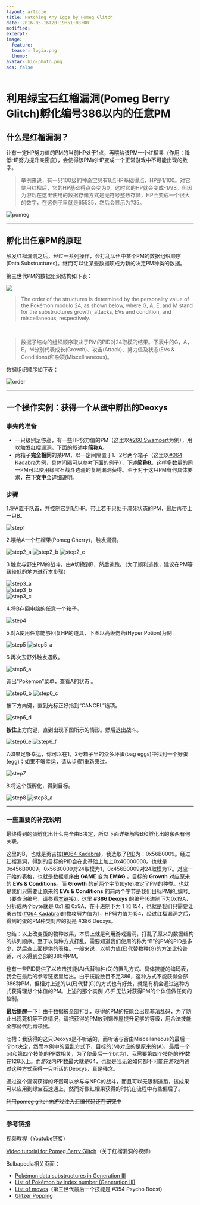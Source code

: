 ```yaml
---
layout: article
title: Hatching Any Eggs by Pomeg Glitch
date: 2016-05-16T20:19:51+08:00
modified:
excerpt:
image:
  feature:
  teaser: lugia.png
  thumb:
avatar: bio-photo.png
ads: false
---
```


# 利用绿宝石红榴漏洞(Pomeg Berry Glitch)孵化编号386以内的任意PM

## 什么是红榴漏洞？

让有一定HP努力值的PM的当前HP处于1点，再喂给该PM一个红榴果（作用：降低HP努力提升亲密度），会使得该PM的HP变成一个正常游戏中不可能出现的数字。

>举例来说，有一只100级的神奇宝贝有8点HP基础得点，HP是1/100。对它使用红榴后，它的HP基础得点会变为0，这时它的HP就会变成-1/98。但因为游戏在这里使用的数据存储方式是无符号整数存储，HP会变成一个很大的数字，在这例子里就是65535，然后会显示为?35。

![pomeg](http://i1292.photobucket.com/albums/b580/shankenew/glitch_zpsp6ehxhle.png)

****

## 孵化出任意PM的原理

触发红榴漏洞之后，经过一系列操作，会打乱队伍中某个PM的数据组织顺序(Data Substructures)。继而可以让某些数据项成为新的决定PM种类的数据。

第三世代PM的数据组织结构如下表：

![](http://i1292.photobucket.com/albums/b580/shankenew/new_zpsgftuasfy.png)


>The order of the structures is determined by the personality value of the Pokémon modulo 24, as shown below, where G, A, E, and M stand for the substructures growth, attacks, EVs and condition, and miscellaneous, respectively.
	
&nbsp;

>数据子结构的组织顺序取决于PM的PID对24取模的结果。下表中的G，A，E，M分别代表成长(Growth)、攻击(Attack)、努力值及状态(EVs & Conditions)和杂项(Miscellnaneous)。

数据组织顺序如下表：

![order](http://i1292.photobucket.com/albums/b580/shankenew/order_zpsayigkyvu.png)

****

## 一个操作实例：获得一个从蛋中孵出的Deoxys

### 事先的准备

* 一只级别足够高，有一些HP努力值的PM（这里以[#260 Swampert](http://bulbapedia.bulbagarden.net/wiki/Swampert_(Pok%C3%A9mon))为例），用以触发红榴漏洞。下面的叙述中**简称A**。
* 两箱子**完全相同**的某PM，以一定间隔置于1、2号两个箱子（这里以[#064 Kadabra](http://bulbapedia.bulbagarden.net/wiki/Kadabra_(Pok%C3%A9mon))为例，具体间隔可以参考下面的例子），下述**简称B**。这样多数量的同一PM可以使用绿宝石战斗边疆的复制漏洞获得。至于对于这只PM有何具体要求，**在下文中**会详细说明。

### 步骤

 1.将A置于队首，并控制它到1点HP。带上若干只处于濒死状态的PM，最后再带上一只B。	

![step1](http://i1292.photobucket.com/albums/b580/shankenew/step1_zpszf4leukb.png)

 2.喂给A一个红榴果(Pomeg Cherry)，触发漏洞。		 

![step2_a](http://i1292.photobucket.com/albums/b580/shankenew/step2_a_zpsmlbsouox.png) ![step2_b](http://i1292.photobucket.com/albums/b580/shankenew/step2_b_zpsdfwhmtcb.png)	![step2_c](http://i1292.photobucket.com/albums/b580/shankenew/step2_c_zps2az8rwrk.png)	

 3.触发与野生PM的战斗，由A切换到B，然后逃跑。（为了顺利逃跑，建议在PM等级较低的地方进行本步骤）	

![step3_a](http://i1292.photobucket.com/albums/b580/shankenew/step3_a_zpskbgdif30.png)	
![step3_b](http://i1292.photobucket.com/albums/b580/shankenew/step3_b_zps02kglcos.png)	
![step3_c](http://i1292.photobucket.com/albums/b580/shankenew/step3_c_zpsvliyyb1n.png)

4.将B存回电脑的任意一个箱子。	

![step4](http://i1292.photobucket.com/albums/b580/shankenew/step4_zps1vffikmc.png)

5.对A使用任意能够回复HP的道具，下图以高级伤药(Hyper Potion)为例	

![step5](http://i1292.photobucket.com/albums/b580/shankenew/step5_zpshyoyrpmh.png)	![step5_a](http://i1292.photobucket.com/albums/b580/shankenew/step5_a_zpskk2gdtk9.png)

6.再次去野外触发遇敌。

![step6_a](http://i1292.photobucket.com/albums/b580/shankenew/step6_a_zpsibprqd8r.png)	

调出“Pokemon”菜单，查看A的状态	。	

![step6_b](http://i1292.photobucket.com/albums/b580/shankenew/step6_b_zpsqpmz6zvt.png)
![step6_c](http://i1292.photobucket.com/albums/b580/shankenew/step6_c_zpsn1pdfonb.png)	

按下方向键，直到光标正好指到“CANCEL”选项。	

![step6_d](http://i1292.photobucket.com/albums/b580/shankenew/step6_d_zpssialri5v.png)	

**按住**上方向键，直到出现下图所示的情形。然后退出战斗。		

![step6_e](http://i1292.photobucket.com/albums/b580/shankenew/step6_e_zpssw69axlv.png)
![step6_f](http://i1292.photobucket.com/albums/b580/shankenew/step6_f_zps91eu99a0.png)

7.如果足够幸运，你可以在1，2号箱子里的众多坏蛋(bag eggs)中找到一个好蛋(egg)；如果不够幸运，请从步骤1重新来过。	

![step7](http://i1292.photobucket.com/albums/b580/shankenew/step7_zps6h1jmpar.png)

8.将这个蛋孵化，得到目标。

![step8](http://i1292.photobucket.com/albums/b580/shankenew/step8_zpskanqgtqd.png)
![step8_a](http://i1292.photobucket.com/albums/b580/shankenew/step8_a_zpsqhldsjid.png)

****

### 一些重要的补充说明	

最终得到的蛋孵化出什么完全由B决定，所以下面详细解释B和孵化出的东西有何关联。

这里的B，也就是勇吉拉([#064 Kadabra](http://bulbapedia.bulbagarden.net/wiki/Kadabra_(Pok%C3%A9mon)))，我选取了[PID](http://bulbapedia.bulbagarden.net/wiki/Personality_value)为：0x56B0009。经过红榴漏洞，得到的目标的PID会在此基础上加上0x40000000。也就是0x456B0009。0x56B0009对24取模为1，0x456B0009对24取模为17。对应一开始的表格，也就是数据顺序由 **GAME** 变为 **EMAG** 。目标的 **Growth** 对应原来的 **EVs & Conditions**。而 **Growth** 的前两个字节(byte)决定了PM的种类。也就是我们只需要让原来的 **EVs & Conditions** 的前两个字节是我们目标PM的_编号_（要查询编号，请参看[本链接](http://bulbapedia.bulbagarden.net/wiki/List_of_Pok%C3%A9mon_by_index_number_(Generation_III))）。这里 **#386 Deoxys** 的编号16进制下为0x19A，分拆成两个byte就是 0x1 和 0x9A，在十进制下为 1 和 154，也就是我们只需要让勇吉拉([#064 Kadabra](http://bulbapedia.bulbagarden.net/wiki/Kadabra_(Pok%C3%A9mon)))的物攻努力值为1，HP努力值为154，经过红榴漏洞之后，得到的蛋的PM种类对应的就是 #386 Deoxys。

总结：以上改变蛋的物种效果，本质上就是利用游戏漏洞，打乱了原来的数据结构的排列顺序。至于以何种方式打乱，需要知道我们使用的称为“B”的PM的PID是多少，然后查上面提供的表格。一般来说，以努力值(E)代替物种(G)的方法比较普适，可以得到全部的386种PM。

也有一些PID提供了以攻击技能(A)代替物种(G)的置乱方式。具体技能的编码表，我会在最后的参考链接里给出。由于技能数目不足386，这种方式不能获得全部386种PM，但相对上述的以(E)代替(G)的方式也有好处，就是有机会通过这种方式获得理想个体值的PM。上述的那个实例 _几乎_ 无法对获得PM的个体值做任何的控制。

**最后提醒一下**：由于数据被全部打乱，获得的PM的技能会出现非法乱码，为了防止出现死机等不良情况，请把获得的PM放到饲养屋提升足够的等级，用合法技能全部替代后再领出。

吐槽：我获得的这只Deoxys是不听话的，而听话与否由Miscellaneous的最后一个bit决定，然而本例中的置乱方式下，目标的(M)对应的是原来的(A)，最后一个bit和第四个技能的PP数相关，为了使最后一个bit为1，我需要第四个技能的PP数在128以上。而游戏内PP数最大就是64，也就是我无论如何都不可能在游戏内通过这种方式获得一只听话的Deoxys，真是残念。

通过这个漏洞获得的坏蛋可以参与与NPC的战斗，而且可以无限制逃跑，该成果可以应用到绿宝石速通上，然而好像红榴果获得的时机在流程中有些偏后了。

~~利用pomeg glitch向游戏注入汇编代码还在研究中~~

*******************************************

### 参考链接

[视频教程](https://www.youtube.com/watch?v=nOEwPnv2TFM)（Youtube链接）	
	
[Video tutorial for Pomeg Berry Glitch](https://www.youtube.com/watch?v=KME8eusvRAc)（关于红榴漏洞的视频）

Bulbapedia相关页面：

- [Pokémon data substructures in Generation III](http://bulbapedia.bulbagarden.net/wiki/Pok%C3%A9mon_data_substructures_in_Generation_III)
- [List of Pokémon by index number (Generation III)](http://bulbapedia.bulbagarden.net/wiki/List_of_Pok%C3%A9mon_by_index_number_(Generation_III))
- [List of moves](http://bulbapedia.bulbagarden.net/wiki/List_of_moves)（第三世代最后一个技能是 #354 Psycho Boost）
- [Glitzer Popping](http://bulbapedia.bulbagarden.net/wiki/Glitzer_Popping)
